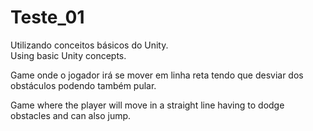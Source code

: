 # Teste_01
Utilizando conceitos básicos do Unity.  
Using basic Unity concepts.

Game onde o jogador irá se mover em linha reta tendo que desviar dos obstáculos podendo também pular.

Game where the player will move in a straight line having to dodge obstacles and can also jump.
